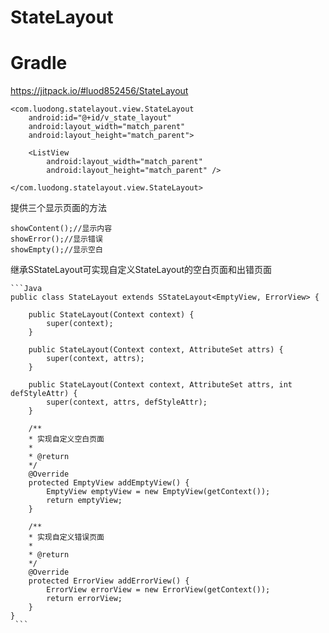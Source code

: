 # StateLayout

# Gradle
https://jitpack.io/#luod852456/StateLayout
    
    <com.luodong.statelayout.view.StateLayout
        android:id="@+id/v_state_layout"
        android:layout_width="match_parent"
        android:layout_height="match_parent">

        <ListView
            android:layout_width="match_parent"
            android:layout_height="match_parent" />

    </com.luodong.statelayout.view.StateLayout>
  
提供三个显示页面的方法

    showContent();//显示内容
    showError();//显示错误
    showEmpty();//显示空白

继承SStateLayout可实现自定义StateLayout的空白页面和出错页面
    
    ```Java
    public class StateLayout extends SStateLayout<EmptyView, ErrorView> {
    
        public StateLayout(Context context) {
            super(context);
        }

        public StateLayout(Context context, AttributeSet attrs) {
            super(context, attrs);
        }

        public StateLayout(Context context, AttributeSet attrs, int defStyleAttr) {
            super(context, attrs, defStyleAttr);
        }

        /**
        * 实现自定义空白页面
        *
        * @return
        */
        @Override
        protected EmptyView addEmptyView() {
            EmptyView emptyView = new EmptyView(getContext());
            return emptyView;
        }

        /**
        * 实现自定义错误页面
        *
        * @return
        */
        @Override
        protected ErrorView addErrorView() {
            ErrorView errorView = new ErrorView(getContext());
            return errorView;
        }
    }
     ```


